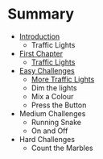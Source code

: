 # Summary

* [Introduction](README.md)
   * Traffic Lights
* [First Chapter](chapter1.md)
   * [Traffic Lights](traffic_lights.md)
* [Easy Challenges](easy_challenges.md)
   * [More Traffic Lights](more_traffic_lights.md)
   * Dim the lights
   * Mix a Colour
   * Press the Button
* Medium Challenges
   * Running Snake
   * On and Off
* Hard Challenges
   * Count the Marbles

